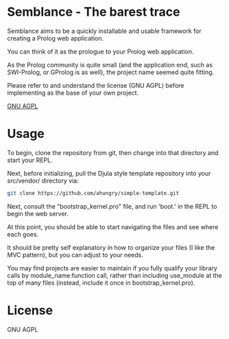 # Semblance - The barest trace

Semblance aims to be a quickly installable and usable framework for
creating a Prolog web application.

You can think of it as the prologue to your Prolog web application.

As the Prolog community is quite small (and the application end,
such as SWI-Prolog, or GProlog is as well), the project name seemed
quite fitting.

Please refer to and understand the license (GNU AGPL) before
implementing as the base of your own project.

[GNU AGPL](https://gnu.org/licenses/agpl.html)

# Usage

To begin, clone the repository from git, then change into that
directory and start your REPL.

Next, before initializing, pull the Djula style template repository
into your src/vendor/ directory via:

```sh
git clone https://github.com/ahungry/simple-template.git
```

Next, consult the "bootstrap_kernel.pro" file, and run 'boot.' in the REPL
to begin the web server.

At this point, you should be able to start navigating the files and
see where each goes.

It should be pretty self explanatory in how to organize your files (I
like the MVC pattern), but you can adjust to your needs.

You may find projects are easier to maintain if you fully qualify your
library calls by module\_name:function call, rather than including
use\_module at the top of many files (instead, include it once in bootstrap_kernel.pro).

# License

GNU AGPL
